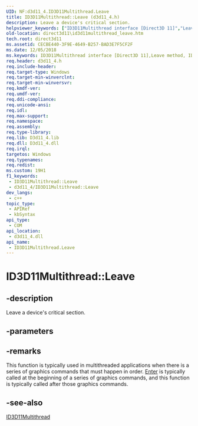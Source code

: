 ```yaml
---
UID: NF:d3d11_4.ID3D11Multithread.Leave
title: ID3D11Multithread::Leave (d3d11_4.h)
description: Leave a device's critical section.
helpviewer_keywords: ["ID3D11Multithread interface [Direct3D 11]","Leave method","ID3D11Multithread.Leave","ID3D11Multithread::Leave","Leave","Leave method [Direct3D 11]","Leave method [Direct3D 11]","ID3D11Multithread interface","d3d11_4/ID3D11Multithread::Leave","direct3d11.id3d11multithread_leave"]
old-location: direct3d11\id3d11multithread_leave.htm
tech.root: direct3d11
ms.assetid: CECBE440-3F9E-4649-B257-BAD3E7F5CF2F
ms.date: 12/05/2018
ms.keywords: ID3D11Multithread interface [Direct3D 11],Leave method, ID3D11Multithread.Leave, ID3D11Multithread::Leave, Leave, Leave method [Direct3D 11], Leave method [Direct3D 11],ID3D11Multithread interface, d3d11_4/ID3D11Multithread::Leave, direct3d11.id3d11multithread_leave
req.header: d3d11_4.h
req.include-header: 
req.target-type: Windows
req.target-min-winverclnt: 
req.target-min-winversvr: 
req.kmdf-ver: 
req.umdf-ver: 
req.ddi-compliance: 
req.unicode-ansi: 
req.idl: 
req.max-support: 
req.namespace: 
req.assembly: 
req.type-library: 
req.lib: D3d11_4.lib
req.dll: D3d11_4.dll
req.irql: 
targetos: Windows
req.typenames: 
req.redist: 
ms.custom: 19H1
f1_keywords:
 - ID3D11Multithread::Leave
 - d3d11_4/ID3D11Multithread::Leave
dev_langs:
 - c++
topic_type:
 - APIRef
 - kbSyntax
api_type:
 - COM
api_location:
 - d3d11_4.dll
api_name:
 - ID3D11Multithread.Leave
---
```


# ID3D11Multithread::Leave


## -description

Leave a device's critical section.

## -parameters

## -remarks

This function is typically used in multithreaded applications when there is a series of graphics commands 
		  that must happen in order. <a href="https://docs.microsoft.com/windows/desktop/api/d3d11_4/nf-d3d11_4-id3d11multithread-enter">Enter</a> is typically called at the beginning of a series of graphics commands, and this function is typically 
		  called after those graphics commands.

## -see-also

<a href="https://docs.microsoft.com/windows/desktop/api/d3d11_4/nn-d3d11_4-id3d11multithread">ID3D11Multithread</a>

